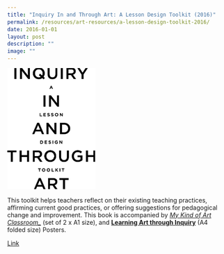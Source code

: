 ```yaml
---
title: "Inquiry In and Through Art: A Lesson Design Toolkit (2016)"
permalink: /resources/art-resources/a-lesson-design-toolkit-2016/
date: 2016-01-01
layout: post
description: ""
image: ""
---
```

<img src="/images/2fa700ccbu4950.jpg" 
         style="width:40%"
	/>


This toolkit helps teachers reflect on their existing teaching practices, affirming current good practices, or offering suggestions for pedagogical change and improvement. This book is accompanied by _[My Kind of Art Classroom_](https://go.gov.sg/my-kind-of-art-classroom)_ (set of 2 x A1 size), and __[](https://www.opal2.moe.edu.sg/app/ccpm/content/61a4a77f-4f9a-4c10-902f-ef818b0c6622)[Learning Art through Inquiry](https://go.gov.sg/learning-art-through-inquiry)__ (A4 folded size) Posters.   

[Link](https://go.gov.sg/inquiry-in-and-through-art)